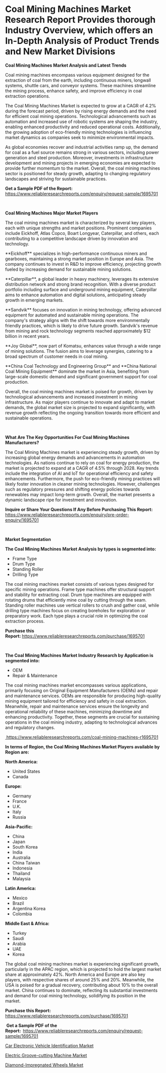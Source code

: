 <p><h1>Coal Mining Machines Market Research Report Provides thorough Industry Overview, which offers an In-Depth Analysis of Product Trends and New Market Divisions</h1></p><p><strong>Coal Mining Machines Market Analysis and Latest Trends</strong></p>
<p><p>Coal mining machines encompass various equipment designed for the extraction of coal from the earth, including continuous miners, longwall systems, shuttle cars, and conveyor systems. These machines streamline the mining process, enhance safety, and improve efficiency in coal extraction operations.</p><p>The Coal Mining Machines Market is expected to grow at a CAGR of 4.2% during the forecast period, driven by rising energy demands and the need for efficient coal mining operations. Technological advancements such as automation and increased use of robotic systems are shaping the industry, enabling enhanced productivity and reduced operational costs. Additionally, the growing adoption of eco-friendly mining technologies is influencing market dynamics as companies seek to minimize environmental impacts.</p><p>As global economies recover and industrial activities ramp up, the demand for coal as a fuel source remains strong in various sectors, including power generation and steel production. Moreover, investments in infrastructure development and mining projects in emerging economies are expected to provide further momentum to the market. Overall, the coal mining machines sector is positioned for steady growth, adapting to changing regulatory landscapes and striving for sustainable practices.</p></p>
<p><strong>Get a Sample PDF of the Report:&nbsp;</strong> <a href="https://www.reliableresearchreports.com/enquiry/request-sample/1695701?utm_campaign=40&utm_medium=2&utm_source=Github&utm_content=ia&utm_term=08012025&utm_id=coal-mining-machines">https://www.reliableresearchreports.com/enquiry/request-sample/1695701</a></p>
<p>&nbsp;</p>
<p><strong>Coal Mining Machines Major Market Players</strong></p>
<p><p>The coal mining machines market is characterized by several key players, each with unique strengths and market positions. Prominent companies include Eickhoff, Atlas Copco, Boart Longyear, Caterpillar, and others, each contributing to a competitive landscape driven by innovation and technology.</p><p>**Eickhoff** specializes in high-performance continuous miners and gearboxes, maintaining a strong market position in Europe and Asia. The company continues to invest in R&D to improve efficiency, projecting growth fueled by increasing demand for sustainable mining solutions. </p><p>**Caterpillar**, a global leader in heavy machinery, leverages its extensive distribution network and strong brand recognition. With a diverse product portfolio including surface and underground mining equipment, Caterpillar aims to enhance automation and digital solutions, anticipating steady growth in emerging markets.</p><p>**Sandvik** focuses on innovation in mining technology, offering advanced equipment for automated and sustainable mining operations. The company's strategy aligns with the shift towards more environmentally friendly practices, which is likely to drive future growth. Sandvik's revenue from mining and rock technology segments reached approximately $12 billion in recent years.</p><p>**Joy Global**, now part of Komatsu, enhances value through a wide range of mining solutions. The fusion aims to leverage synergies, catering to a broad spectrum of customer needs in coal mining.</p><p>**China Coal Technology and Engineering Group** and **China National Coal Mining Equipment** dominate the market in Asia, benefiting from large-scale domestic demand and significant government support for coal production.</p><p>Overall, the coal mining machines market is poised for growth, driven by technological advancements and increased investment in mining infrastructure. As major players continue to innovate and adapt to market demands, the global market size is projected to expand significantly, with revenue growth reflecting the ongoing transition towards more efficient and sustainable operations.</p></p>
<p>&nbsp;</p>
<p><strong>What Are The Key Opportunities For Coal Mining Machines Manufacturers?</strong></p>
<p><p>The Coal Mining Machines market is experiencing steady growth, driven by increasing global energy demands and advancements in automation technologies. As nations continue to rely on coal for energy production, the market is projected to expand at a CAGR of 4.5% through 2028. Key trends include the integration of AI and IoT for operational efficiency and safety enhancements. Furthermore, the push for eco-friendly mining practices will likely foster innovation in cleaner mining technologies. However, challenges such as regulatory pressures and shifting energy policies towards renewables may impact long-term growth. Overall, the market presents a dynamic landscape ripe for investment and innovation.</p></p>
<p><strong>Inquire or Share Your Questions If Any Before Purchasing This Report:</strong> <a href="https://www.reliableresearchreports.com/enquiry/pre-order-enquiry/1695701?utm_campaign=40&utm_medium=2&utm_source=Github&utm_content=ia&utm_term=08012025&utm_id=coal-mining-machines">https://www.reliableresearchreports.com/enquiry/pre-order-enquiry/1695701</a></p>
<p>&nbsp;</p>
<p><strong>Market Segmentation</strong></p>
<p><strong>The Coal Mining Machines Market Analysis by types is segmented into:</strong></p>
<p><ul><li>Frame Type</li><li>Drum Type</li><li>Standing Roller</li><li>Drilling Type</li></ul></p>
<p><p>The coal mining machines market consists of various types designed for specific mining operations. Frame type machines offer structural support and stability for extracting coal. Drum type machines are equipped with rotating drums that efficiently mine coal by cutting through the seam. Standing roller machines use vertical rollers to crush and gather coal, while drilling type machines focus on creating boreholes for exploration or preparatory work. Each type plays a crucial role in optimizing the coal extraction process.</p></p>
<p><strong>Purchase this Report:&nbsp;</strong><a href="https://www.reliableresearchreports.com/purchase/1695701?utm_campaign=40&utm_medium=2&utm_source=Github&utm_content=ia&utm_term=08012025&utm_id=coal-mining-machines">https://www.reliableresearchreports.com/purchase/1695701</a></p>
<p>&nbsp;</p>
<p><strong>The Coal Mining Machines Market Industry Research by Application is segmented into:</strong></p>
<p><ul><li>OEM</li><li>Repair & Maintenance</li></ul></p>
<p><p>The coal mining machines market encompasses various applications, primarily focusing on Original Equipment Manufacturers (OEMs) and repair and maintenance services. OEMs are responsible for producing high-quality mining equipment tailored for efficiency and safety in coal extraction. Meanwhile, repair and maintenance services ensure the longevity and operational reliability of these machines, minimizing downtime and enhancing productivity. Together, these segments are crucial for sustaining operations in the coal mining industry, adapting to technological advances and regulatory changes.</p></p>
<p><a href="https://www.reliableresearchreports.com/coal-mining-machines-r1695701?utm_campaign=40&utm_medium=2&utm_source=Github&utm_content=ia&utm_term=08012025&utm_id=coal-mining-machines">&nbsp;https://www.reliableresearchreports.com/coal-mining-machines-r1695701</a></p>
<p><strong>In terms of Region, the Coal Mining Machines Market Players available by Region are:</strong></p>
<p>
    <p> <strong> North America: </strong>
        <ul>
            <li>United States</li>
            <li>Canada</li>
        </ul>
        </p> 
    <p> <strong> Europe: </strong>
        <ul>
            <li>Germany</li>
            <li>France</li>
            <li>U.K.</li>
            <li>Italy</li>
            <li>Russia</li>
        </ul>
        </p> 
    <p> <strong> Asia-Pacific: </strong>
        <ul>
            <li>China</li>
            <li>Japan</li>
            <li>South Korea</li>
            <li>India</li>
            <li>Australia</li>
            <li>China Taiwan</li>
            <li>Indonesia</li>
            <li>Thailand</li>
            <li>Malaysia</li>
        </ul>
        </p> 
    <p> <strong> Latin America: </strong>
        <ul>
            <li>Mexico</li>
            <li>Brazil</li>
            <li>Argentina Korea</li>
            <li>Colombia</li>
        </ul>
        </p> 
    <p> <strong> Middle East & Africa: </strong>
        <ul>
            <li>Turkey</li>
            <li>Saudi</li>
            <li>Arabia</li>
            <li>UAE</li>
            <li>Korea</li>
        </ul>
    </p>
    </p>
<p><p>The global coal mining machines market is experiencing significant growth, particularly in the APAC region, which is projected to hold the largest market share at approximately 42%. North America and Europe are also key players, with respective shares of around 25% and 20%. Meanwhile, the USA is poised for a gradual recovery, contributing about 10% to the overall market. China continues to dominate, reflecting its substantial investments and demand for coal mining technology, solidifying its position in the market.</p></p>
<p><strong>Purchase this Report: </strong><a href="https://www.reliableresearchreports.com/purchase/1695701?utm_campaign=40&utm_medium=2&utm_source=Github&utm_content=ia&utm_term=08012025&utm_id=coal-mining-machines">https://www.reliableresearchreports.com/purchase/1695701</a></p>
<p>&nbsp;<strong>Get a Sample PDF of the Report:&nbsp;&nbsp;</strong><a href="https://www.reliableresearchreports.com/enquiry/request-sample/1695701?utm_campaign=40&utm_medium=2&utm_source=Github&utm_content=ia&utm_term=08012025&utm_id=coal-mining-machines">https://www.reliableresearchreports.com/enquiry/request-sample/1695701</a></p>
<p><strong></strong></p>
<p><p><a href="https://github.com/tanekacalderon743/Market-Research-Report-List-1/blob/main/car-electronic-vehicle-identification-market.md?utm_campaign=40&utm_medium=2&utm_source=Github&utm_content=ia&utm_term=08012025&utm_id=coal-mining-machines">Car Electronic Vehicle Identification Market</a></p><p><a href="https://github.com/klaassenmackenzie6/Market-Research-Report-List-1/blob/main/electric-groove-cutting-machine-market.md?utm_campaign=40&utm_medium=2&utm_source=Github&utm_content=ia&utm_term=08012025&utm_id=coal-mining-machines">Electric Groove-cutting Machine Market</a></p><p><a href="https://github.com/lvaill871987/Market-Research-Report-List-1/blob/main/diamond-impregnated-wheels-market.md?utm_campaign=40&utm_medium=2&utm_source=Github&utm_content=ia&utm_term=08012025&utm_id=coal-mining-machines">Diamond-Impregnated Wheels Market</a></p></p>
